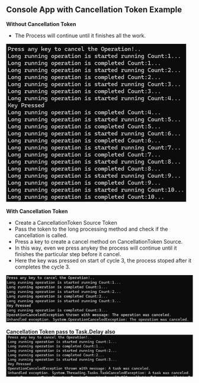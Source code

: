 ## Console App with Cancellation Token Example


**Without Cancellation Token**
- The Process will continue until it finishes all the work.
  
![alt text](image.png)

**With Cancellation Token**
- Create a CancellationToken Source Token
- Pass the token to the long processing method and check if the cancellation is called.
- Press a key to create a cancel method on CancellationToken Source.
- In this way, even we press anykey the process will continue until it finishes the particular step before it cancel.
- Here the key was pressed on start of cycle 3, the process stoped after it completes the cycle 3.

![alt text](image-1.png)

**Cancellation Token pass to Task.Delay also**
![alt text](image-2.png)